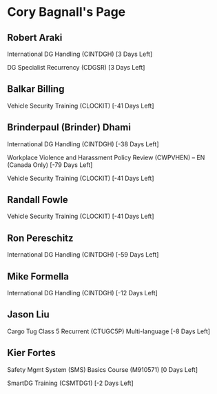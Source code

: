 Cory Bagnall's Page
===================

Robert Araki
------------


International DG Handling (CINTDGH) [3 Days Left]


DG Specialist Recurrency (CDGSR) [3 Days Left]

Balkar Billing
--------------


Vehicle Security Training (CLOCKIT) [-41 Days Left]

Brinderpaul (Brinder) Dhami
---------------------------


International DG Handling (CINTDGH) [-38 Days Left]


Workplace Violence and Harassment Policy Review (CWPVHEN) – EN (Canada Only) [-79 Days Left]


Vehicle Security Training (CLOCKIT) [-41 Days Left]

Randall Fowle
-------------


Vehicle Security Training (CLOCKIT) [-41 Days Left]

Ron Pereschitz
--------------


International DG Handling (CINTDGH) [-59 Days Left]

Mike Formella
-------------


International DG Handling (CINTDGH) [-12 Days Left]

Jason Liu
---------


Cargo Tug Class 5 Recurrent (CTUGC5P) Multi-language [-8 Days Left]

Kier Fortes
-----------


Safety Mgmt System (SMS) Basics Course (M910571) [0 Days Left]


SmartDG Training (CSMTDG1) [-2 Days Left]

